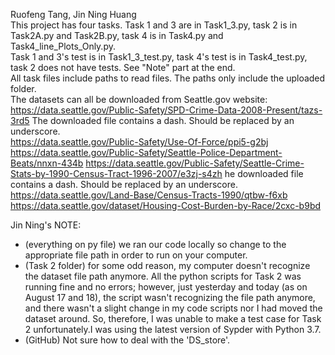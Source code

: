 Ruofeng Tang, Jin Ning Huang  
This project has four tasks. Task 1 and 3 are in Task1_3.py, task 2 is in Task2A.py and Task2B.py, task 4 is in Task4.py and Task4_line_Plots_Only.py.  
Task 1 and 3's test is in Task1_3_test.py, task 4's test is in Task4_test.py, task 2 does not have tests. See "Note" part at the end.  
All task files include paths to read files. The paths only include the uploaded folder.  
The datasets can all be downloaded from Seattle.gov website:  
https://data.seattle.gov/Public-Safety/SPD-Crime-Data-2008-Present/tazs-3rd5 The downloaded file contains a dash. Should be replaced by an underscore.  
https://data.seattle.gov/Public-Safety/Use-Of-Force/ppi5-g2bj  
https://data.seattle.gov/Public-Safety/Seattle-Police-Department-Beats/nnxn-434b
https://data.seattle.gov/Public-Safety/Seattle-Crime-Stats-by-1990-Census-Tract-1996-2007/e3zj-s4zh he downloaded file contains a dash. Should be replaced by an underscore.  
https://data.seattle.gov/Land-Base/Census-Tracts-1990/qtbw-f6xb  
https://data.seattle.gov/dataset/Housing-Cost-Burden-by-Race/2cxc-b9bd





Jin Ning's NOTE: 
- (everything on py file) we ran our code locally so change to the appropriate file path in order to run on your computer. 
- (Task 2 folder) for some odd reason, my computer doesn't recognize the dataset file path anymore. 
All the python scripts for Task 2 was running fine and no errors; however, just yesterday
and today (as on August 17 and 18), the script wasn't recognizing the file path anymore, 
and there wasn't a slight change in my code scripts nor I had moved the dataset around. So, 
therefore, I was unable to make a test case for Task 2 unfortunately.I was using the latest 
version of Sypder with Python 3.7. 
- (GitHub) Not sure how to deal with the 'DS_store'.

